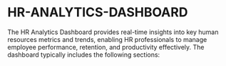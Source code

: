 # HR-ANALYTICS-DASHBOARD
The HR Analytics Dashboard provides real-time insights into key human resources metrics and trends, enabling HR professionals to manage employee performance, retention, and productivity effectively. The dashboard typically includes the following sections:
